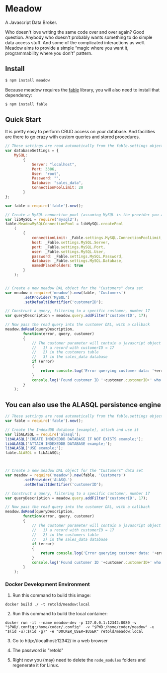 Meadow
======

A Javascript Data Broker.

Who doesn't love writing the same code over and over again? Good question. Anybody who doesn't probably wants something to do simple data access stuff. And some of the complicated interactions as well. Meadow aims to provide a simple “magic where you want it, programmability where you don't” pattern.

## Install

```sh
$ npm install meadow
```

Because meadow requires the [fable](https://github.com/stevenvelozo/fable) library, you will also need to install that dependency:

```sh
$ npm install fable
```

## Quick Start

It is pretty easy to perform CRUD access on your database.  And facilities are there to go crazy with custom queries and stored procedures.

```js
// These settings are read automatically from the fable.settings object by meadow
var databaseSettings = {
	MySQL:
		{
			Server: "localhost",
			Port: 3306,
			User: "root",
			Password: "",
			Database: "sales_data",
			ConnectionPoolLimit: 20
		}
};

var fable = require('fable').new();

// Create a MySQL connection pool (assuming MySQL is the provider you are using)
var libMySQL = require('mysql2');
fable.MeadowMySQLConnectionPool = libMySQL.createPool
	(
		{
			connectionLimit: _Fable.settings.MySQL.ConnectionPoolLimit,
			host: _Fable.settings.MySQL.Server,
			port: _Fable.settings.MySQL.Port,
			user: _Fable.settings.MySQL.User,
			password: _Fable.settings.MySQL.Password,
			database: _Fable.settings.MySQL.Database,
			namedPlaceholders: true
		}
	);


// Create a new meadow DAL object for the "Customers" data set
var meadow = require('meadow').new(fable, 'Customers')
		.setProvider('MySQL')
		.setDefaultIdentifier('customerID');

// Construct a query, filtering to a specific customer, number 17
var queryDescription = meadow.query.addFilter('customerID', 17);

// Now pass the read query into the customer DAL, with a callback
meadow.doRead(queryDescription,
		function(error, query, customer)
		{
			// The customer parameter will contain a javascript object if there is:
			//   1) a record with customerID = 17
			//   2) in the customers table
			//   3) in the sales_data database
			if (error)
			{
				return console.log('Error querying customer data: '+error);
			}
			console.log('Found customer ID '+customer.customerID+' who is named '+customer.name);
		}
	);
```

## You can also use the ALASQL persistence engine

```js
// These settings are read automatically from the fable.settings object by meadow
var fable = require('fable').new();

// Create the IndexdDB database [example], attach and use it
var libALASQL = require('alasql');
libALASQL('CREATE INDEXEDDB DATABASE IF NOT EXISTS example;');
libALASQL('ATTACH INDEXEDDB DATABASE example;');
libALASQL('USE example;');
fable.ALASQL = libALASQL;



// Create a new meadow DAL object for the "Customers" data set
var meadow = require('meadow').new(fable, 'Customers')
		.setProvider('ALASQL')
		.setDefaultIdentifier('customerID');

// Construct a query, filtering to a specific customer, number 17
var queryDescription = meadow.query.addFilter('customerID', 17);

// Now pass the read query into the customer DAL, with a callback
meadow.doRead(queryDescription,
		function(error, query, customer)
		{
			// The customer parameter will contain a javascript object if there is:
			//   1) a record with customerID = 17
			//   2) in the customers table
			//   3) in the sales_data database
			if (error)
			{
				return console.log('Error querying customer data: '+error);
			}
			console.log('Found customer ID '+customer.customerID+' who is named '+customer.name);
		}
	);
```


### Docker Development Environment


1. Run this command to build this image:
```
docker build ./ -t retold/meadow:local
```

2. Run this command to build the local container:
```
docker run -it --name meadow-dev -p 127.0.0.1:12342:8080 -v "$PWD/.config:/home/coder/.config"  -v "$PWD:/home/coder/meadow" -u "$(id -u):$(id -g)" -e "DOCKER_USER=$USER" retold/meadow:local
```

3. Go to http://localhost:12342/ in a web browser

4. The password is "retold"

5. Right now you (may) need to delete the `node_modules` folders and regenerate it for Linux.